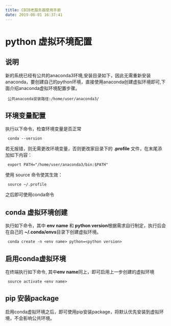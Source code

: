 ```yaml
---
title: CBIB老服务器使用手册
date: 2019-06-01 16:37:41
---
```


# python 虚拟环境配置

## 说明

新的系统已经有公共的anaconda3环境,安装目录如下，因此无需重新安装anaconda，要创建自己的python环境，直接使用anaconda创建虚拟环境即可,下面介绍anaconda虚拟环境配置步骤。

     公共anaconda安装路径:/home/user/anaconda3/

## 环境变量配置
执行以下命令，检查环境变量是否正常

     conda --version

若无报错，则无需更改环境变量，否则更改家目录下的 **.profile** 文件，在末尾添加如下内容：

     export PATH="/home/user/anaconda3/bin:$PATH"

使用 source 命令使其生效：

     source ~/.profile

之后即可使用conda命令

## conda 虚拟环境创建
执行如下命令，其中 **env name** 和 **python version**根据需求自行制定，执行后会在自己的 **~/.conda/envs**目录下创建虚拟环境。

     conda create -n <env name> python=<python version>

## 启用conda虚拟环境
在终端执行如下命令, 其中**env name**同上，即可启用上一步创建的虚拟环境

     source activate <env name>

## pip 安装package

启用conda虚拟环境之后，即可使用pip安装package，将默认优先安装到虚拟环境，不会影响公共环境。



